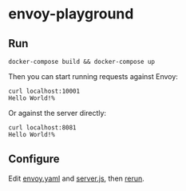 # envoy-playground
## Run

```
docker-compose build && docker-compose up
```

Then you can start running requests against Envoy:

```
curl localhost:10001
Hello World!%
```

Or against the server directly:

```
curl localhost:8081
Hello World!%
```

## Configure

Edit [envoy.yaml](envoy.yaml) and [server.js](server.js), then [rerun](#Run).
